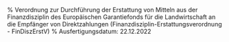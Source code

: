 % Verordnung zur Durchführung der Erstattung von Mitteln aus der Finanzdisziplin des Europäischen Garantiefonds für die Landwirtschaft an die Empfänger von Direktzahlungen  (Finanzdisziplin-Erstattungsverordnung - FinDiszErstV)
% Ausfertigungsdatum: 22.12.2022
 